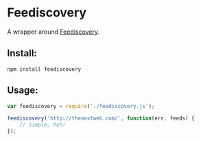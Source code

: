 # Feediscovery

A wrapper around [Feediscovery](http://feediscovery.appspot.com/).

## Install:

`npm install feediscovery`

## Usage:

```javascript
var feediscovery = require('./feediscovery.js');

feediscovery('http://thenextweb.com/', function(err, feeds) {
    // Simple, huh!
});
```